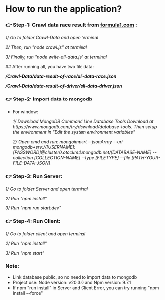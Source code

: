 # How to run the application?

### 👉 Step-1: Crawl data race result from [formula1.com](https://www.formula1.com/) :

<p><i>1/ Go to folder Crawl-Data and open terminal </i></p>
<p><i>2/ Then, run "node crawl.js" at terminal</i></p>
<p><i>3/ Finally, run "node write-all-data.js" at terminal</i></p>
## After running all, you have two file data: 
<p><i><strong>/Crawl-Data/data-result-of-race/all-data-race.json</strong></i></p>
<p><i><strong>/Crawl-Data/data-result-of-driver/all-data-driver.json</strong></i></p>

### 👉 Step-2: Import data to mongodb
- For window:
  <p><i>1/ Download MongoDB Command Line Database Tools Download at <a>https://www.mongodb.com/try/download/database-tools</a>. Then setup the environment in "Edit the system environment variables"</i></p>
  <p><i>2/ Open cmd and run: mongoimport --jsonArray --uri mongodb+srv://[USERNAME]:[PASSWORD]@cluster0.otcckm4.mongodb.net/[DATABASE-NAME] --collection [COLLECTION-NAME] --type [FILETYPE] --file [PATH-YOUR-FILE-DATA-JSON]</i></p> 
  

### 👉 Step-3: Run Server:

<p><i>1/ Go to folder Server and open terminal </i></p>
<p><i>2/ Run "npm install" </i></p>
<p><i>3/ Run "npm run start:dev"</i></p>

### 👉 Step-4: Run Client:

<p><i>1/ Go to folder client and open terminal </i></p>
<p><i>2/ Run "npm install" </i></p>
<p><i>3/ Run "npm start"</i></p>

### Note:
- Link database public, so no need to import data to mongodb
- Project use: Node version: v20.3.0 and Npm version: 9.7.1
- If npm "run install" in Server and Client Error, you can try running "npm install --force"
